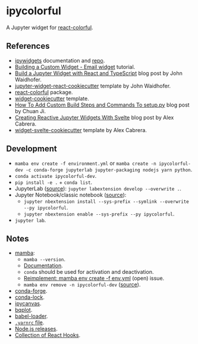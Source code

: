 # ipycolorful

A Jupyter widget for [react-colorful](https://www.npmjs.com/package/react-colorful).

## References

- [ipywidgets](https://ipywidgets.readthedocs.io/en/latest/index.html) documentation and [repo](https://github.com/jupyter-widgets/ipywidgets).
- [Building a Custom Widget - Email widget](https://ipywidgets.readthedocs.io/en/latest/examples/Widget%20Custom.html) tutorial.
- [Build a Jupyter Widget with React and TypeScript](https://blog.jupyter.org/build-a-jupyter-widget-with-react-and-typescript-d83e07340fa3) blog post by John Waidhofer.
- [jupyter-widget-react-cookiecutter](https://github.com/Waidhoferj/jupyter-widget-react-cookiecutter) template by John Waidhofer.
- [react-colorful](https://www.npmjs.com/package/react-colorful) package.
- [widget-cookiecutter](https://github.com/jupyter-widgets/widget-cookiecutter) template.
- [How To Add Custom Build Steps and Commands To setup.py](https://jichu4n.com/posts/how-to-add-custom-build-steps-and-commands-to-setuppy/) blog post by Chuan Ji.
- [Creating Reactive Jupyter Widgets With Svelte](https://cabreraalex.medium.com/creating-reactive-jupyter-widgets-with-svelte-ef2fb580c05) blog post by Alex Cabrera.
- [widget-svelte-cookiecutter](https://github.com/cabreraalex/widget-svelte-cookiecutter) template by Alex Cabrera.

## Development

- `mamba env create -f environment.yml` or `mamba create -n ipycolorful-dev -c conda-forge jupyterlab jupyter-packaging nodejs yarn python`.
- `conda activate ipycolorful-dev`.
- `pip install -e .` + `conda list`.
- JupyterLab ([source](https://github.com/jupyter-widgets/widget-ts-cookiecutter)): `jupyter labextension develop --overwrite .`.
- Jupyter Notebook/classic notebook ([source](https://github.com/jupyter-widgets/widget-ts-cookiecutter)):
  - `jupyter nbextension install --sys-prefix --symlink --overwrite --py ipycolorful`.
  - `jupyter nbextension enable --sys-prefix --py ipycolorful`.
- `jupyter lab`.

## Notes

- [mamba](https://github.com/mamba-org/mamba):
  - `mamba --version`.
  - [Documentation](https://mamba.readthedocs.io/en/latest/).
  - `conda` should be used for activation and deactivation.
  - [Reimplement: mamba env create -f env.yml](https://github.com/mamba-org/mamba/issues/633) (open) issue.
  - `mamba env remove -n ipycolorful-dev` ([source](https://www.imranabdullah.com/2021-08-21/Conda-and-Mamba-Commands-for-Managing-Virtual-Environments)).
- [conda-forge](https://anaconda.org/conda-forge).
- [conda-lock](https://github.com/conda-incubator/conda-lock).
- [ipycanvas](https://github.com/martinRenou/ipycanvas).
- [bqplot](https://github.com/bqplot/bqplot).
- [babel-loader](https://webpack.js.org/loaders/babel-loader/).
- [`.yarnrc` file](https://classic.yarnpkg.com/en/docs/yarnrc/).
- [Node.js releases](https://nodejs.org/en/about/releases/).
- [Collection of React Hooks](https://nikgraf.github.io/react-hooks/).
